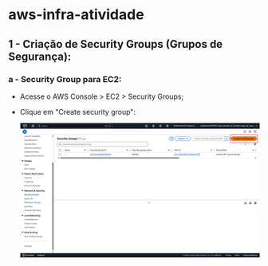 # aws-infra-atividade

## 1 - Criação de Security Groups (Grupos de Segurança):

### a - Security Group para EC2:

* Acesse o AWS Console > EC2 > Security Groups;
* Clique em "Create security group":
  
  ![Security Group](imgs/security-groups/create_1.PNG)

